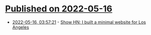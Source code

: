 # [Published on 2022-05-16](index.md)

* [2022-05-16, 03:57:21](https://news.ycombinator.com/item?id=31393542) - [Show HN: I built a minimal website for Los Angeles](https://news.ycombinator.com/item?id=31393542)
